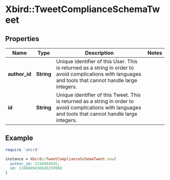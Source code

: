 # Xbird::TweetComplianceSchemaTweet

## Properties

| Name | Type | Description | Notes |
| ---- | ---- | ----------- | ----- |
| **author_id** | **String** | Unique identifier of this User. This is returned as a string in order to avoid complications with languages and tools that cannot handle large integers. |  |
| **id** | **String** | Unique identifier of this Tweet. This is returned as a string in order to avoid complications with languages and tools that cannot handle large integers. |  |

## Example

```ruby
require 'xbird'

instance = Xbird::TweetComplianceSchemaTweet.new(
  author_id: 2244994945,
  id: 1346889436626259968
)
```

